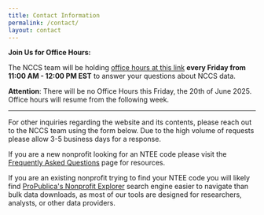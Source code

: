 ```yaml
---
title: Contact Information
permalink: /contact/
layout: contact
---
```



**Join Us for Office Hours:** 

The NCCS team will be holding [office hours at this link](https://teams.microsoft.com/l/meetup-join/19%3ameeting_OTg0OGQ0MjctNGM5NS00NTIyLWE3MGEtYTBjMzQ1OWJhMDc5%40thread.v2/0?context=%7b%22Tid%22%3a%22648e80b8-b4a6-4750-b333-996d512f8ce0%22%2c%22Oid%22%3a%22c4b3a1cc-47ac-4fb7-a285-681475f3ce08%22%7d) **every Friday from 11:00 AM - 12:00 PM EST** to answer your questions about NCCS data.

**Attention**: There will be no Office Hours this Friday, the 20th of June 2025. Office hours will resume from the following week.

<hr>

For other inquiries regarding the website and its contents, please reach out to the NCCS team using the form below. Due to the high volume of requests please allow 3-5 business days for a response.

If you are a new nonprofit looking for an NTEE code please visit the [Frequently Asked Questions](https://nccs.urban.org/nccs/faq/) page for resources. 

If you are an existing nonprofit trying to find your NTEE code you will likely find [ProPublica's Nonprofit Explorer](https://projects.propublica.org/nonprofits/) search engine easier to navigate than bulk data downloads, as most of our tools are designed for researchers, analysts, or other data providers. 



